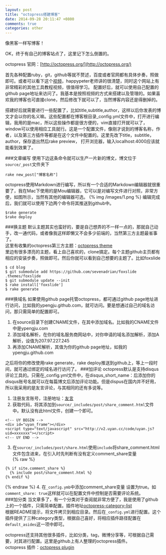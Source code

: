 ```yaml
---
layout: post
title: "octopress搭建博客"
date: 2014-09-28 20:11:47 +0800
comments: true
categories: other
---
```

像黑客一样写博客！

OK，终于有自己的博客站点了，这里记下怎么倒置的。   

octopress 官网：[http://octopress.org/](http://octopress.org/)   

首先各种配置ruby，git，github等就不赘述，百度或者官网都有具体步奏，照做即可。或者可以看下这个[视频](http://happycasts.net/episodes/36)，happypeter老师讲的很清楚，同时这个网站上有非常精彩的其他工具教程视频，很值得学习。   <!-- more -->
配置好后，就可以使用自己配置的github page地址来访问了。我基本是按照视频的方式来搭建以及管理的。如果喜欢我的博客也可直接clone，然后修改下就可以了，当然博客内容还是得删掉的。   

搭建好后就需要进行一些配置了，比如title,subtitle,author，这样以后你发表的博文才会以你的名义嘛。这些配置都在博客根目录_config.yml文件中，打开进行编辑，我用的是mac，所以这些操作都是很方便的，vim直接打开就可以了，window可以使用相应工具就行。这是一个配置文件，像刚才说到的博客名称，作者，以及第三方插件等都是在这个文件中配置的。这里先改下title，subtitle，author，保存退出然后rake preview， 打开浏览器，输入localhost:4000应该就能看到效果了。   

###文章编写
使用下边这条命令就可以生产一片新的博文，博文位于`source/_post`文件夹下
```
rake new_post["博客名称"] 
```
octopress使用Markdown进行编写，所以有一个合适的Markdown编辑器就很重要了，我在Mac下使用的是Mou编辑器，它可以是对编写文件进行对照，非常方便，如图所示，当然有其他的编辑器可选。
{% img  /images/1.png %} 
编辑完成后，我们就可以使用下边两个命令将其推送到github中。
```
$rake generate
$rake deploy
```

###换主题
默认主题其实也蛮好的，要是自己想弄的不一样一点的，那就自己动手，改一通代码，或者像我这样即懒又不会多少前端的，当然第三方主题最省事了。   
这里有收集的octopress第三方主题：[octopress theme](https://github.com/imathis/octopress/wiki/3rd-Party-Octopress-Themes)    
里边有很多漂亮的主题，看上自己喜欢的，clone搞定。每个主题github主页都有相应的安装步奏，照做即可。然后你就可以看到自己想要的主题了。比如foxslide   
``` 
$ cd blog
$ git submodule add https://github.com/sevenadrian/foxslide .themes/foxslide
$ git submodule update --init
$ rake install['foxslide']
$ rake generate
```   

###换域名
如果使用github page托管octopress，都可通过github page地址进行访问，比如我的ypengju.github.com，就可访问。要是想通过自己的域名访问，那只需简单的配置即可。

1. 在source目录下创建CNAME文件，在其中添加域名。比如我的CNAME文件中是ypengju.com
2. 添加域名解析，在你的域名服务商网站中，对你申请的域名添加解析，添加A解析，设值为207.97.227.245
3. 再添加CNAME解析，其值为你的github page地址，如我的ypengju.github.com    

之后将你的修改使用rake generate，rake deploy推送到github上，等上一段时间，就可通过绑定的域名进行访问了。
###加评论
octopress默认是支持disqus评论工具的。只需在_config.yml文件中，在disqus_short_name：后添加你的disqus账号名就可以在每篇博文后添加评论功能。但是dispus在国内并不好用，所以我采用的是友言评论，与其相同的还有多说等。

1. 注册友言账号，注册地址：[友言](http://www.uyan.cc/)   
2. 获取代码，将其添加到`source/_includes/post/share_comment.html`文件中。默认没有此html文件，创建一个即可。    
```
<!-- UY BEGIN -->
<div id="uyan_frame"></div>
<script type="text/javascript" src="http://v2.uyan.cc/code/uyan.js?uid=xxxxxxx"></script>
<!-- UY END -->
```  
3. 在`source/_includes/post/share.html`使用`include`将share_comment.html文件包含进来，在引入时先判断有没有定义comment_share变量  
{% raw %}
```
{% if site.comment_share %}
  {% include post/share_comment.html %}
{% endif %}
```
{% endraw %}
4. 在`_config.ymb`中添加comment_share变量 设置为true。如`comment_share: true`这样就可以在配置文件中控制是否需要评论系统。   
###加分类
当文章多了，有一个分类对于查阅就非常方便了，我是使用了github上的一个插件，只需简单配置。插件地址[octopress-category-list](https://github.com/ctdk/octopress-category-list)   
根据README提示，将文件拷贝到相应目录。然后在`_config.yml`进行配置。这个插件提供了三种category类型，根据自己喜好，将相应插件路径配置在`default_asides`这一项中即可。

octopress还支持其他很多插件，比如分类，tag，微博分享等，可根据自己需要，对其进行配置。这里是github上有人整理的octopress插件。   
octopress 插件：[octopress plugin](https://github.com/imathis/octopress/wiki/3rd-party-plugins)    
